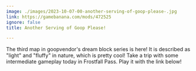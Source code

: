```yaml
---
image: ./images/2023-10-07-00-another-serving-of-goop-please-.jpg
link: https://gamebanana.com/mods/472525
ignore: false
title: Another Serving of Goop Please!

---
```


The third map in goopvendor's dream block series is here! It is described as "light" and "fluffy" in nature, which is pretty cool! Take a trip with some intermediate gameplay today in Frostfall Pass. Play it with the link below!